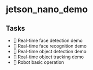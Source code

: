 # jetson_nano_demo
## Tasks
- [] Real-time face detection demo
- [] Real-time face recognition demo
- [] Real-time object detection demo
- [] Real-time object tracking demo
- [] Robot basic operation
